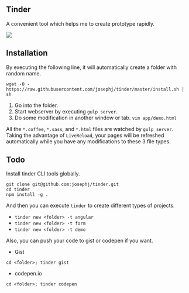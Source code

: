 Tinder
---------

A convenient tool which helps me to create prototype rapidly.

![](http://d.pr/i/sqFY+)

## Installation

By executing the following line, it will automatically create a folder with random name.

```
wget -O - https://raw.githubusercontent.com/josephj/tinder/master/install.sh | sh
```

1. Go into the folder.
2. Start webserver by executing `gulp server`.
3. Do some modification in another window or tab. `vim app/demo.html`

All the `*.coffee`, `*.sass`, and `*.html` files are watched by `gulp server`. Taking the advantage of `LiveReload`, your pages will be refreshed automatically while you have any modifications to these 3 file types.

## Todo

Install tinder CLI tools globally.

```
git clone git@github.com:josephj/tinder.git
cd tinder
npm install -g .
```

And then you can execute `tinder` to create different types of projects.

* `tinder new <folder> -t angular`
* `tinder new <folder> -t form`
* `tinder new <folder> -t demo`

Also, you can push your code to gist or codepen if you want.

* Gist

```
cd <folder>; tinder gist
```
* codepen.io

```
cd <folder>; tinder codepen
```

